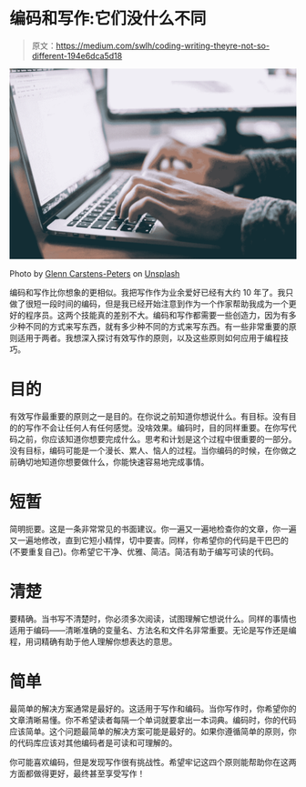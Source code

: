 # 编码和写作:它们没什么不同

> 原文：<https://medium.com/swlh/coding-writing-theyre-not-so-different-194e6dca5d18>

![](img/d087cbf1a9ff93dcc56c96b7346af59b.png)

Photo by [Glenn Carstens-Peters](https://unsplash.com/@glenncarstenspeters?utm_source=medium&utm_medium=referral) on [Unsplash](https://unsplash.com?utm_source=medium&utm_medium=referral)

编码和写作比你想象的更相似。我把写作作为业余爱好已经有大约 10 年了。我只做了很短一段时间的编码，但是我已经开始注意到作为一个作家帮助我成为一个更好的程序员。这两个技能真的差别不大。编码和写作都需要一些创造力，因为有多少种不同的方式来写东西，就有多少种不同的方式来写东西。有一些非常重要的原则适用于两者。我想深入探讨有效写作的原则，以及这些原则如何应用于编程技巧。

# 目的

有效写作最重要的原则之一是目的。在你说之前知道你想说什么。有目标。没有目的的写作不会让任何人有任何感觉。没啥效果。编码时，目的同样重要。在你写代码之前，你应该知道你想要完成什么。思考和计划是这个过程中很重要的一部分。没有目标，编码可能是一个漫长、累人、恼人的过程。当你编码的时候，在你做之前确切地知道你想要做什么，你能快速容易地完成事情。

# 短暂

简明扼要。这是一条非常常见的书面建议。你一遍又一遍地检查你的文章，你一遍又一遍地修改，直到它短小精悍，切中要害。同样，你希望你的代码是干巴巴的(不要重复自己)。你希望它干净、优雅、简洁。简洁有助于编写可读的代码。

# 清楚

要精确。当书写不清楚时，你必须多次阅读，试图理解它想说什么。同样的事情也适用于编码——清晰准确的变量名、方法名和文件名非常重要。无论是写作还是编程，用词精确有助于他人理解你想表达的意思。

# 简单

最简单的解决方案通常是最好的。这适用于写作和编码。当你写作时，你希望你的文章清晰易懂。你不希望读者每隔一个单词就要拿出一本词典。编码时，你的代码应该简单。这个问题最简单的解决方案可能是最好的。如果你遵循简单的原则，你的代码库应该对其他编码者是可读和可理解的。

你可能喜欢编码，但是发现写作很有挑战性。希望牢记这四个原则能帮助你在这两方面都做得更好，最终甚至享受写作！